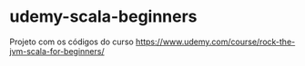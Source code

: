 # udemy-scala-beginners

Projeto com os códigos do curso https://www.udemy.com/course/rock-the-jvm-scala-for-beginners/
